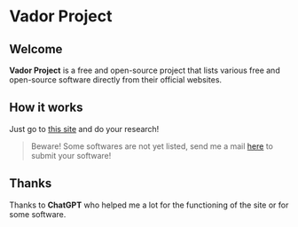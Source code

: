 # Vador Project
## Welcome
**Vador Project** is a free and open-source project that lists various free and open-source software directly from their official websites.
## How it works
Just go to [this site](https://enioaiello.github.io/vador) and do your research!
> Beware! Some softwares are not yet listed, send me a mail [here](mailto:aielloenio@icloud.com) to submit your software!
## Thanks
Thanks to **ChatGPT** who helped me a lot for the functioning of the site or for some software.